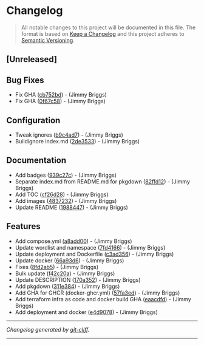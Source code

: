# Changelog

> All notable changes to this project will be documented in this file. The format is based on
[Keep a Changelog](http://keepachangelog.com/) and this project adheres to
[Semantic Versioning](http://semver.org/).

## [Unreleased]

## Bug Fixes

- Fix GHA ([cb752bd](https://github.com/noclocks/demo-rshiny-cloudrun/commit/cb752bdc622288a73645ccf3b568b725eab2ff77))  - (Jimmy Briggs)
- Fix GHA ([0f67c58](https://github.com/noclocks/demo-rshiny-cloudrun/commit/0f67c5851d3ab40553bb27fc147884f30f890b69))  - (Jimmy Briggs)

## Configuration

- Tweak ignores ([b9c4ad7](https://github.com/noclocks/demo-rshiny-cloudrun/commit/b9c4ad7d1d6adfbcb2394cb761294151481b9273))  - (Jimmy Briggs)
- Buildignore index.md ([2de3533](https://github.com/noclocks/demo-rshiny-cloudrun/commit/2de35339adc8efc9a2d907accc330f51a774142f))  - (Jimmy Briggs)

## Documentation

- Add badges ([939c27c](https://github.com/noclocks/demo-rshiny-cloudrun/commit/939c27c7d9af2760252340a04c16b90a7c053260))  - (Jimmy Briggs)
- Separate index.md from README.md for pkgdown ([82ffd12](https://github.com/noclocks/demo-rshiny-cloudrun/commit/82ffd12e1811a09f33ea397411996e5aa9324535))  - (Jimmy Briggs)
- Add TOC ([cf26d28](https://github.com/noclocks/demo-rshiny-cloudrun/commit/cf26d2858b0187ddec814ca3cb7ae61885917471))  - (Jimmy Briggs)
- Add images ([4837232](https://github.com/noclocks/demo-rshiny-cloudrun/commit/4837232dc7d6ac483d6258812e6bdc818722dc69))  - (Jimmy Briggs)
- Update README ([1988447](https://github.com/noclocks/demo-rshiny-cloudrun/commit/1988447b504a5a7fd8dc4680e1fd877ce26426ba))  - (Jimmy Briggs)

## Features

- Add compose.yml ([a8add00](https://github.com/noclocks/demo-rshiny-cloudrun/commit/a8add00c97fca2d28cd948d638198303691cb1b5))  - (Jimmy Briggs)
- Update wordlist and namespace ([7fd4166](https://github.com/noclocks/demo-rshiny-cloudrun/commit/7fd416634e52906fc8b810041640412e30932db4))  - (Jimmy Briggs)
- Update deployment and Dockerfile ([c3ad356](https://github.com/noclocks/demo-rshiny-cloudrun/commit/c3ad356e31431fd089e2f76ddf66e78020215ac1))  - (Jimmy Briggs)
- Update docker ([66a93d6](https://github.com/noclocks/demo-rshiny-cloudrun/commit/66a93d60bb5bdf6b3934c8ddac03e6878e63c317))  - (Jimmy Briggs)
- Fixes ([8fd2ab5](https://github.com/noclocks/demo-rshiny-cloudrun/commit/8fd2ab5e6468c69192065a3361585e8293223961))  - (Jimmy Briggs)
- Bulk update ([f42c20a](https://github.com/noclocks/demo-rshiny-cloudrun/commit/f42c20aa230b015cee0bc50878f4077acea001af))  - (Jimmy Briggs)
- Update DESCRIPTION ([170a352](https://github.com/noclocks/demo-rshiny-cloudrun/commit/170a35213e20b4c5954b2fe94aea1729c741da33))  - (Jimmy Briggs)
- Add pkgdown ([311e384](https://github.com/noclocks/demo-rshiny-cloudrun/commit/311e38406b38d9cf36c0a4151f792c9ab7c8296d))  - (Jimmy Briggs)
- Add GHA for GHCR (docker-ghcr.yml) ([57fa3ed](https://github.com/noclocks/demo-rshiny-cloudrun/commit/57fa3ed317ca4b172c33022b427be3426e53e3c3))  - (Jimmy Briggs)
- Add terraform infra as code and docker build GHA ([eaacdfd](https://github.com/noclocks/demo-rshiny-cloudrun/commit/eaacdfdefd542306d4ec4af908130e88a0b251d0))  - (Jimmy Briggs)
- Add deployment and docker ([e4d9078](https://github.com/noclocks/demo-rshiny-cloudrun/commit/e4d907891b697b146f7dfe033bb008f85ca6d009))  - (Jimmy Briggs)

***
*Changelog generated by [git-cliff](https://github.com/orhun/git-cliff).*
***
